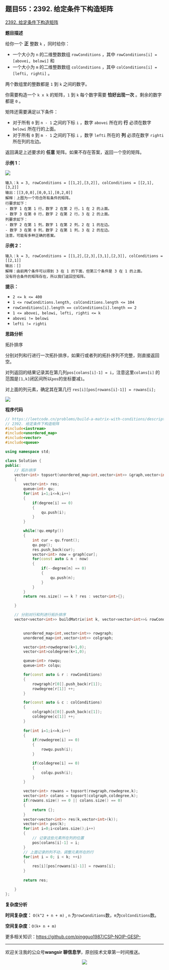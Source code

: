 ﻿## 题目55：2392. 给定条件下构造矩阵

[2392. 给定条件下构造矩阵](https://leetcode.cn/problems/build-a-matrix-with-conditions/)

**题目描述**

给你一个 **正** 整数 `k` ，同时给你：

- 一个大小为 `n` 的二维整数数组 `rowConditions` ，其中 `rowConditions[i] = [abovei, belowi]` 和
- 一个大小为 `m` 的二维整数数组 `colConditions` ，其中 `colConditions[i] = [lefti, righti]` 。

两个数组里的整数都是 `1` 到 `k` 之间的数字。

你需要构造一个 `k x k` 的矩阵，`1` 到 `k` 每个数字需要 **恰好出现一次** 。剩余的数字都是 `0` 。

矩阵还需要满足以下条件：

- 对于所有 `0` 到 `n - 1` 之间的下标 `i` ，数字 `abovei` 所在的 **行** 必须在数字 `belowi` 所在行的上面。
- 对于所有 `0` 到 `m - 1` 之间的下标 `i` ，数字 `lefti` 所在的 **列** 必须在数字 `righti` 所在列的左边。

返回满足上述要求的 **任意** 矩阵。如果不存在答案，返回一个空的矩阵。

 

**示例 1：**

<img src ="https://cdn.jsdelivr.net/gh/pingguo1987/CSP-NOIP-GESP-/image/pic/图论/图论_题目55：2392. 给定条件下构造矩阵/gridosdrawio.png" />

```
输入：k = 3, rowConditions = [[1,2],[3,2]], colConditions = [[2,1],[3,2]]
输出：[[3,0,0],[0,0,1],[0,2,0]]
解释：上图为一个符合所有条件的矩阵。
行要求如下：
- 数字 1 在第 1 行，数字 2 在第 2 行，1 在 2 的上面。
- 数字 3 在第 0 行，数字 2 在第 2 行，3 在 2 的上面。
列要求如下：
- 数字 2 在第 1 列，数字 1 在第 2 列，2 在 1 的左边。
- 数字 3 在第 0 列，数字 2 在第 1 列，3 在 2 的左边。
注意，可能有多种正确的答案。
```

**示例 2：**

```
输入：k = 3, rowConditions = [[1,2],[2,3],[3,1],[2,3]], colConditions = [[2,1]]
输出：[]
解释：由前两个条件可以得到 3 在 1 的下面，但第三个条件是 3 在 1 的上面。
没有符合条件的矩阵存在，所以我们返回空矩阵。
```

 

**提示：**

- `2 <= k <= 400`
- `1 <= rowConditions.length, colConditions.length <= 104`
- `rowConditions[i].length == colConditions[i].length == 2`
- `1 <= abovei, belowi, lefti, righti <= k`
- `abovei != belowi`
- `lefti != righti`

**思路分析**

拓扑排序

分别对列和行进行一次拓扑排序，如果行或者列的拓扑序列不完整，则直接返回空。

对列返回的结果记录其在第几列`pos[colans[i]-1] = i`，注意这里`colans[i]` 的范围是`[1,k]`闭区间所以`pos`的坐标要减`1`。

对上面的列元素，确定其在第几行 `res[i][pos[rowans[i]-1]] = rowans[i];`

<img src ="https://cdn.jsdelivr.net/gh/pingguo1987/CSP-NOIP-GESP-/image/pic/图论/图论_题目55：2392. 给定条件下构造矩阵/2392. 给定条件下构造矩阵.png" />



**程序代码**

```c++
// https://leetcode.cn/problems/build-a-matrix-with-conditions/description/
// 2392. 给定条件下构造矩阵
#include<iostream>
#include<unordered_map>
#include<vector>
#include<queue>

using namespace std;

class Solution {
public:
    // 拓扑排序
    vector<int> topsort(unordered_map<int,vector<int>> &graph,vector<int> &degree,int k)
    {
        vector<int> res;
        queue<int> qu;
        for(int i=1;i<=k;i++)
        {
            if(degree[i] == 0)
            {
                qu.push(i);
            }
        }

        while(!qu.empty())
        {
            int cur = qu.front();
            qu.pop();
            res.push_back(cur);
            vector<int> now = graph[cur];
            for(const auto & n : now)
            {
                if(--degree[n] == 0)
                {
                    qu.push(n);
                }
            }
        }
        return res.size() == k ? res : vector<int>{};

    }

    // 分别对行和列进行拓扑排序
    vector<vector<int>> buildMatrix(int k, vector<vector<int>>& rowConditions, vector<vector<int>>& colConditions) {
        

        unordered_map<int,vector<int>> rowgraph;
        unordered_map<int,vector<int>> colgraph;

        vector<int>rowdegree(k+1,0);
        vector<int>coldegree(k+1,0);

        queue<int> rowqu;
        queue<int> colqu;

        for(const auto & r : rowConditions)
        {
            rowgraph[r[0]].push_back(r[1]);
            rowdegree[r[1]] ++;
        }

        for(const auto & c : colConditions)
        {
            colgraph[c[0]].push_back(c[1]);
            coldegree[c[1]] ++;
        }
        
        for(int i=1;i<=k;i++)
        {
            if(rowdegree[i] == 0)
            {
                rowqu.push(i);
            }

            if(coldegree[i] == 0)
            {
                colqu.push(i);
            }
        }

        vector<int> rowans = topsort(rowgraph,rowdegree,k);
        vector<int> colans = topsort(colgraph,coldegree,k);
        if(rowans.size() == 0 || colans.size() == 0)
        {
            return {};
        }
        vector<vector<int>> res(k,vector<int>(k));
        vector<int> pos(k);
        for(int i=0;i<colans.size();i++)
        {
            // 记录这些元素所在列的位置
            pos[colans[i]-1] = i; 
        }
        // 上面记录的列不动，调整元素所在的行
        for(int i = 0; i < k; ++i)
        {
            res[i][pos[rowans[i]-1]] = rowans[i];
        }
            
        return res;

    }
};
```



**复杂度分析**

**时间复杂度：** `O(k^2 + n + m)`  , `n` 为`rowConditions`数，`m`为`colConditions`数。

**空间复杂度**：`O(k+ n + m)`

更多相关知识：https://github.com/pingguo1987/CSP-NOIP-GESP-

---

欢迎关注我的公众号**wangsir 聊信息学**，原创技术文章第一时间推送。

<center>
    <img src="https://cdn.jsdelivr.net/gh/pingguo1987/CSP-NOIP-GESP-/image/pic/公众号-扫码版.png">
</center>
